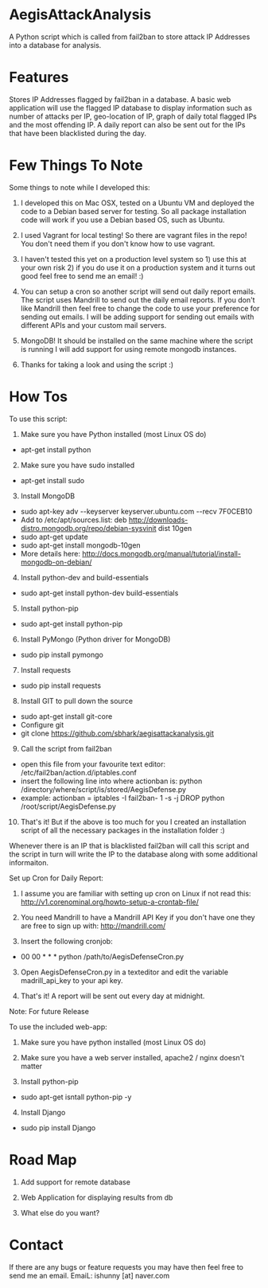 AegisAttackAnalysis
==================

A Python script which is called from fail2ban to store attack IP Addresses into a database for analysis. 

Features 
===================
Stores IP Addresses flagged by fail2ban in a database. 
A basic web application will use the flagged IP database to display information such as number of attacks per IP, 
geo-location of IP, graph of daily total flagged IPs and the most offending IP. 
A daily report can also be sent out for the IPs that have been blacklisted during the day.

Few Things To Note 
===================
Some things to note while I developed this: 

1) I developed this on Mac OSX, tested on a Ubuntu VM and deployed the code to a Debian based server for testing. So all package installation code will work if you use a Debian based OS, such as Ubuntu. 

2) I used Vagrant for local testing! So there are vagrant files in the repo! You don't need them if you don't know how to use vagrant.

3) I haven't tested this yet on a production level system so 1) use this at your own risk 2) if you do use it on a production system and it turns out good feel free to send me an email! :)

4) You can setup a cron so another script will send out daily report emails. The script uses Mandrill to send out the daily email reports. If you don't like Mandrill then feel free to change the code to use your preference for sending out emails. I will be adding support for sending out emails with different APIs and your custom mail servers. 

6) MongoDB! It should be installed on the same machine where the script is running I will add support for using remote mongodb instances. 

7) Thanks for taking a look and using the script :) 

How Tos
===================
To use this script: 

1) Make sure you have Python installed (most Linux OS do)
 - apt-get install python

2) Make sure you have sudo installed 
 - apt-get install sudo

3) Install MongoDB 
 - sudo apt-key adv --keyserver keyserver.ubuntu.com --recv 7F0CEB10
 - Add to /etc/apt/sources.list: deb http://downloads-distro.mongodb.org/repo/debian-sysvinit dist 10gen
 - sudo apt-get update 
 - sudo apt-get install mongodb-10gen 
 - More details here: http://docs.mongodb.org/manual/tutorial/install-mongodb-on-debian/

4) Install python-dev and build-essentials
 - sudo apt-get install python-dev build-essentials 

5) Install python-pip
 - sudo apt-get install python-pip

6) Install PyMongo (Python driver for MongoDB)
 - sudo pip install pymongo

7) Install requests 
 - sudo pip install requests

8) Install GIT to pull down the source
 - sudo apt-get install git-core
 - Configure git
 - git clone https://github.com/sbhark/aegisattackanalysis.git

9) Call the script from fail2ban
 - open this file from your favourite text editor: /etc/fail2ban/action.d/iptables.conf 
 - insert the following line into where actionban is: python /directory/where/script/is/stored/AegisDefense.py <ip> <protocol> <port> <failures> <time>
 - example: actionban = iptables -I fail2ban-<name> 1 -s <ip> -j DROP
            python /root/script/AegisDefense.py <ip> <protocol> <port> <failures> <time> 

10) That's it! But if the above is too much for you I created an installation script of all the necessary packages in the installation folder :)

Whenever there is an IP that is blacklisted fail2ban will call this script and the script in turn will write the IP to the database along with some additional informaiton. 

Set up Cron for Daily Report:

1) I assume you are familiar with setting up cron on Linux if not read this: http://v1.corenominal.org/howto-setup-a-crontab-file/

2) You need Mandrill to have a Mandrill API Key if you don't have one they are free to sign up with: http://mandrill.com/

2) Insert the following cronjob: 
 - 00 00 * * * python /path/to/AegisDefenseCron.py 

3) Open AegisDefenseCron.py in a texteditor and edit the variable madrill_api_key to your api key. 

4) That's it! A report will be sent out every day at midnight.

Note: For future Release
 
To use the included web-app: 

1) Make sure you have python installed (most Linux OS do) 

2) Make sure you have a web server installed, apache2 / nginx doesn't matter 

3) Install python-pip 
 -  sudo apt-get isntall python-pip -y 

4) Install Django 
 - sudo pip install Django

Road Map
=================
1) Add support for remote database 

2) Web Application for displaying results from db 

3) What else do you want? 

Contact 
==================
If there are any bugs or feature requests you may have then feel free to send me an email. 
EmaiL: ishunny [at] naver.com

